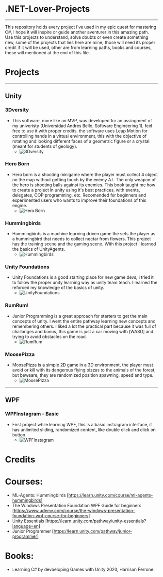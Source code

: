 # .NET-Lover-Projects

***

This repository holds every project i've used in my epic quest for mastering C#, I hope it will inspire or guide another aventurer in this amazing path. Use this projects to understand, solve doubts or even create something new, some of the projects that lies here are mine, those will need its proper credit if it will be used, other are from learning paths, books and courses, these will mentioned at the end of this file. 

# Projects

---

## Unity

### 3Dversity
- This software, more like an MVP, was developed for an assingment of my univeristy (Universidad Andres Bello, Software Engineering 1), feel free to use it with proper credits. the software uses Leap Motion for controlling hands in a virtual environment, this with the objective of rotating and looking different faces of a geometric figure or a crystal (meant for students of geology).
    - ![3Dversity](/resources/3dversity.png)

### Hero Born
- Hero born is a shooting minigame where the player must collect 4 object on the map without getting touch by the enemy A.I. The only weapon of the hero is shooting balls against its enemies. This book taught me how to create a project in unity using it's best practices, with events, delegates, OOP programming, etc. Recomended for beginners and experimented users who wants to improve their foundations of this engine. 
    - ![Hero Born](/resources/HeroBorn.png)

### Hummingbirds
- Hummingbirds is a machine learning driven game the sets the player as a hummingbird that needs to collect nectar from flowers. This project has the training scene and the gaming scene. With this project I learned the basics of UnityAgents.
    - ![Hummingbirds](/resources/HummingBird.png)

### Unity Foundations
- Unity Foundations is a good starting place for new game devs, i tried it to follow the proper unity learning way as unity team teach. I learned the reforced my knowledge of the basics of unity.
    - ![UnityFoundations](/resources/UnityFoundations.png)

### RumRum!
- Junior Programming is a great approach for starters to get the main concepts of unity. I went the entire pathway learning new concepts and remembering others. I liked a lot the practical part because it was full of challanges and bonus, this game is just a car moving with [WASD] and trying to avoid obstacles on the road.
    - ![RumRum](/resources/JP_01.png)

### MoosePizza
- MoosePizza is a simple 2D game in a 3D environment, the player must avoid or kill with its dangerous flying pizzas to the animals of the forest, but beweare, they are randomized position spawning, speed and type.
    - ![MoosePizza](/resources/MoosePizza.png)

---

## WPF

### WPFInstagram - Basic
- First project while learning WPF, this is a basic instragram interface, it has unlimited sliding, randomized content, like double click and click on button.
    - ![WPFInstagram](/resources/WPFInstagram.png)


# Credits

# Courses:
- ML-Agents: Hummingbirds [https://learn.unity.com/course/ml-agents-hummingbirds]
- The Windows Presentation Foundation WPF Guide for beginners [https://www.udemy.com/course/the-windows-presentation-foundation-wpf-course-for-beginners]
- Unity Essentials [https://learn.unity.com/pathway/unity-essentials?language=en]
- Junior Programmer [https://learn.unity.com/pathway/junior-programmer]

# Books:
- Learning C# by devbeloping Games with Unity 2020, Harrison Ferrone.

